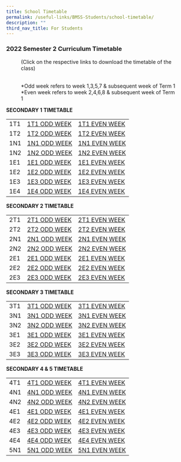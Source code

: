 ```yaml
---
title: School Timetable
permalink: /useful-links/BMSS-Students/school-timetable/
description: ""
third_nav_title: For Students
---
```


### 2022 Semester 2 Curriculum Timetable  

<figure> (Click on the respective links to download the timetable of the class)<br><br>

*Odd week refers to week 1,3,5,7 & subsequent week of Term 1  <br>
*Even week refers to week 2,4,6,8 & subsequent week of Term 1 </figure>

**SECONDARY 1 TIMETABLE**

|  |  |  |
|---|---|---|
| 1T1 | [1T1 ODD WEEK](/files/1t1o.pdf) | [1T1 EVEN WEEK](/files/1t1e.pdf) |
| 1T2 | [1T2 ODD WEEK](/files/1t2o.pdf) | [1T2 EVEN WEEK](/files/1t2e.pdf) |
| 1N1 | [1N1 ODD WEEK](/files/1n1o.pdf) | [1N1 EVEN WEEK](/files/1n1e.pdf) |
| 1N2 | [1N2 ODD WEEK](/files/1n2o.pdf) | [1N2 EVEN WEEK](/files/1n2e.pdf) |
| 1E1 | [1E1 ODD WEEK](/files/1e1o.pdf) | [1E1 EVEN WEEK](/files/1e1e.pdf) |
| 1E2 | [1E2 ODD WEEK](/files/1e2o.pdf) | [1E2 EVEN WEEK](/files/1e2e.pdf) |
| 1E3 | [1E3 ODD WEEK](/files/1e3o.pdf) | [1E3 EVEN WEEK](/files/1e3e.pdf) |
| 1E4 | [1E4 ODD WEEK](/files/1e4o.pdf) | [1E4 EVEN WEEK](/files/1e4e.pdf) |

**SECONDARY 2 TIMETABLE**

|  |  |  |
|---|---|---|
| 2T1 | [2T1 ODD WEEK](/files/2t1o.pdf) | [2T1 EVEN WEEK](/files/2t1e.pdf) |
| 2T2 | [2T2 ODD WEEK](/files/2t2o.pdf) | [2T2 EVEN WEEK](/files/2t2e.pdf) |
| 2N1 | [2N1 ODD WEEK](/files/2n1o.pdf) | [2N1 EVEN WEEK](/files/2n1e.pdf) |
| 2N2 | [2N2 ODD WEEK](/files/2n2o.pdf) | [2N2 EVEN WEEK](/files/2n2e.pdf) |
| 2E1 | [2E1 ODD WEEK](/files/2e1o.pdf) | [2E1 EVEN WEEK](/files/2e1e.pdf) |
| 2E2 | [2E2 ODD WEEK](/files/2e2o.pdf) | [2E2 EVEN WEEK](/files/2e2e.pdf) |
| 2E3 | [2E3 ODD WEEK](/files/2e3o.pdf) | [2E3 EVEN WEEK](/files/2e3e.pdf) |

**SECONDARY 3 TIMETABLE**

|  |  |  |
|---|---|---|
| 3T1 | [3T1 ODD WEEK](/files/3t1o.pdf) | [3T1 EVEN WEEK](/files/3t1e.pdf) |
| 3N1 | [3N1 ODD WEEK](/files/3n1o.pdf) | [3N1 EVEN WEEK](/files/3n1e.pdf) |
| 3N2 | [3N2 ODD WEEK](/files/3n2o.pdf) | [3N2 EVEN WEEK](/files/3n2e.pdf) |
| 3E1 | [3E1 ODD WEEK](/files/3e1o.pdf) | [3E1 EVEN WEEK](/files/3e1e.pdf) |
| 3E2 | [3E2 ODD WEEK](/files/3e2o.pdf) | [3E2 EVEN WEEK](/files/3e2e.pdf) |
| 3E3 | [3E3 ODD WEEK](/files/3e3o.pdf) | [3E3 EVEN WEEK](/files/3e3e.pdf) |

**SECONDARY 4 & 5 TIMETABLE**

|  |  |  |
|---|---|---|
| 4T1 | [4T1 ODD WEEK](/files/4t1o.pdf) | [4T1 EVEN WEEK](/files/4t1e.pdf) |
| 4N1 | [4N1 ODD WEEK](/files/4n1o.pdf) | [4N1 EVEN WEEK](/files/4n1e.pdf) |
| 4N2 | [4N2 ODD WEEK](/files/4n2o.pdf) | [4N2 EVEN WEEK](/files/4n2e.pdf) |
| 4E1 | [4E1 ODD WEEK](/files/4e1o.pdf) | [4E1 EVEN WEEK](/files/4e1e.pdf) |
| 4E2 | [4E2 ODD WEEK](/files/4e2o.pdf) | [4E2 EVEN WEEK](/files/4e2e.pdf) |
| 4E3 | [4E3 ODD WEEK](/files/4e3o.pdf) | [4E3 EVEN WEEK](/files/4e3e.pdf) |
| 4E4 | [4E4 ODD WEEK](/files/4e4o.pdf) | [4E4 EVEN WEEK](/files/4e4e.pdf) |
| 5N1 | [5N1 ODD WEEK](/files/5n1o.pdf) | [5N1 EVEN WEEK](/files/5n1e.pdf) |